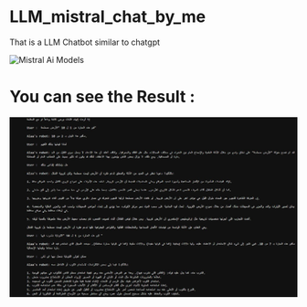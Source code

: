# LLM_mistral_chat_by_me
That is a LLM Chatbot similar to chatgpt

![Mistral Ai Models](https://robots.net/wp-content/uploads/2023/09/new-funding-round-nets-100m-for-writers-enterprise-focused-generative-ai-platform-1695073471.jpg)

# You can see the Result :
![You can see the Result :](https://github.com/alaatiger989/LLM_mistral_chat_by_me/blob/main/screenshots/Capture.JPG)
